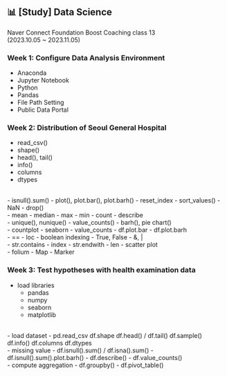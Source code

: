 ## 📊 [Study] Data Science
Naver Connect Foundation Boost Coaching class 13<br>
(2023.10.05 ~ 2023.11.05)

### Week 1: Configure Data Analysis Environment
- Anaconda
- Jupyter Notebook
- Python
- Pandas
- File Path Setting
- Public Data Portal

### Week 2: Distribution of Seoul General Hospital
- read_csv()
- shape()
- head(), tail()
- info()
- columns
- dtypes
<br>
- isnull().sum()
- plot(), plot.bar(), plot.barh()
- reset_index
- sort_values()
- NaN
- drop()
<br>
- mean
- median
- max
- min
- count
- describe
<br>
- unique(), nunique()
- value_counts()
- barh(), pie chart()
<br>
- countplot
- seaborn
- value_counts
- df.plot.bar
- df.plot.barh
<br>
- ==
- loc
- boolean indexing
- True, False
- &, |
<br>
- str.contains
- index
- str.endwith
- len
- scatter plot
<br>
- folium
- Map
- Marker

### Week 3: Test hypotheses with health examination data
- load libraries
  - pandas
  - numpy
  - seaborn
  - matplotlib
<br>
- load dataset
  - pd.read_csv
  df.shape
  df.head() / df.tail()
  df.sample()
  df.info()
  df.columns
  df.dtypes
<br>
- missing value
  - df.isnull().sum() / df.isna().sum()
  - df.isnull().sum().plot.barh()
  - df.describe()
  - df.value_counts()
<br>
- compute aggregation
  - df.groupby()
  - df.pivot_table()